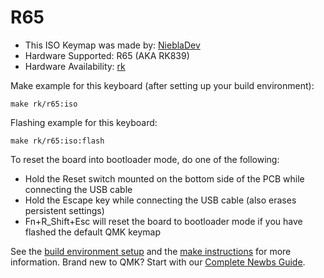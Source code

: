 # R65

* This ISO Keymap was made by: [NieblaDev](https://github.com/NieblaDev)
* Hardware Supported: R65 (AKA RK839)
* Hardware Availability: [rk](http://www.rkgaming.com)

Make example for this keyboard (after setting up your build environment):

    make rk/r65:iso
        
Flashing example for this keyboard:

    make rk/r65:iso:flash

To reset the board into bootloader mode, do one of the following:

* Hold the Reset switch mounted on the bottom side of the PCB while connecting the USB cable
* Hold the Escape key while connecting the USB cable (also erases persistent settings)
* Fn+R_Shift+Esc will reset the board to bootloader mode if you have flashed the default QMK keymap

See the [build environment setup](https://docs.qmk.fm/#/getting_started_build_tools) and the [make instructions](https://docs.qmk.fm/#/getting_started_make_guide) for more information. Brand new to QMK? Start with our [Complete Newbs Guide](https://docs.qmk.fm/#/newbs).

